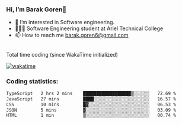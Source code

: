 ###  Hi, I’m Barak Goren👋
- 👀 I’m interested in Software engineering.
- 👨🏼‍🎓 Software Engineering student at Ariel Technical College
- 📫 How to reach me barak.goren6@gmail.com
##
Total time coding (since WakaTime initialized)

[![wakatime](https://wakatime.com/badge/user/5cc5ec80-a806-4ca2-a704-db29274e48cd.svg)](https://wakatime.com/@5cc5ec80-a806-4ca2-a704-db29274e48cd)

   
### Coding statistics:

<!--START_SECTION:waka-->

```txt
TypeScript   2 hrs 2 mins    ██████████████████▒░░░░░░   72.69 %
JavaScript   27 mins         ████░░░░░░░░░░░░░░░░░░░░░   16.57 %
CSS          10 mins         █▓░░░░░░░░░░░░░░░░░░░░░░░   06.53 %
JSON         5 mins          ▓░░░░░░░░░░░░░░░░░░░░░░░░   03.09 %
HTML         1 min           ▒░░░░░░░░░░░░░░░░░░░░░░░░   00.74 %
```

<!--END_SECTION:waka-->

<!---
barakgoren/barakgoren is a ✨ special ✨ repository because its `README.md` (this file) appears on your GitHub profile.
You can click the Preview link to take a look at your changes.
--->
